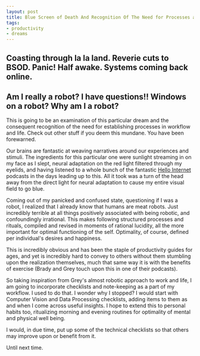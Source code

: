 ```yaml
---
layout: post
title: Blue Screen of Death And Recognition Of The Need for Processes and Rituals 
tags:
- productivity
- dreams
---
```

Coasting through la la land. Reverie cuts to BSOD. Panic! Half awake. Systems coming back online. 
---

Am I really a robot? I have questions!! Windows on a robot? Why am I a robot?
---
  

This is going to be an examination of this particular dream and the consequent recognition of the need for establishing processes in workflow and life. Check out other stuff if you deem this mundane. You have been forewarned.   

Our brains are fantastic at weaving narratives around our experiences and stimuli. The ingredients for this particular one were sunlight streaming in on my face as I slept, neural adaptation on the red light filtered through my eyelids, and having listened to a whole bunch of the fantastic [Hello Internet](https://www.youtube.com/user/HelloInternetPodcast/videos) podcasts in the days leading up to this. All it took was a turn of the head away from the direct light for neural adaptation to cause my entire visual field to go blue.

Coming out of my panicked and confused state, questioning if I was a robot, I realized that I already know that humans are meat robots. Just incredibly terrible at all things positively associated with being robotic, and confoundingly irrational. This makes following structured processes and rituals, compiled and revised in moments of rational lucidity, all the more important for optimal functioning of the self. Optimality, of course, defined per individual's desires and happiness.

This is incredibly obvious and has been the staple of productivity guides for ages, and yet is incredibly hard to convey to others without them stumbling upon the realization themselves, much that same way it is with the benefits of exercise (Brady and Grey touch upon this in one of their podcasts). 

So taking inspiration from Grey's almost robotic approach to work and life, I am going to incorporate checklists and note-keeping as a part of my workflow. I used to do that. I wonder why I stopped?
I would start with Computer Vision and Data Processing checklists, adding items to them as and when I come across useful insights. I hope to extend this to personal habits too, ritualizing morning and evening routines for optimality of mental and physical well being.

I would, in due time, put up some of the technical checklists so that others may improve upon or benefit from it.

Until next time.
